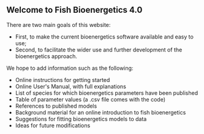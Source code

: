 ## Welcome to Fish Bioenergetics 4.0

There are two main goals of this website: 
- First, to make the current bioenergetics software available and easy to use; 
- Second, to facilitate the wider use and further development of the bioenergetics approach.

We hope to add information such as the following:
- Online instructions for getting started
- Online User's Manual, with full explanations
- List of species for which bioenergetics parameters have been published
- Table of parameter values (a .csv file comes with the code)
- References to published models
- Background material for an online introduction to fish bioenergetics
- Suggestions for fitting bioenergetics models to data
- Ideas for future modifications


